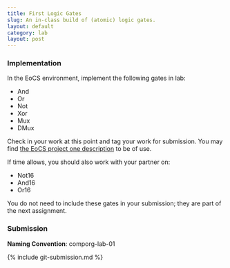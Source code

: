 ```yaml
---
title: First Logic Gates
slug: An in-class build of (atomic) logic gates.
layout: default
category: lab
layout: post
---
```


### Implementation

In the EoCS environment, implement the following gates in lab:

* And
* Or
* Not
* Xor
* Mux
* DMux

Check in your work at this point and tag your work for submission. You may find [the EoCS project one description](http://nand2tetris.org/01.php) to be of use.

If time allows, you should also work with your partner on:

* Not16
* And16
* Or16

You do not need to include these gates in your submission; they are part of the next assignment.

### Submission

**Naming Convention**: comporg-lab-01

{% include git-submission.md %}
